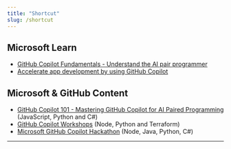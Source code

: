 ```yaml
---
title: "Shortcut"
slug: /shortcut
---
```


## Microsoft Learn

- [GitHub Copilot Fundamentals - Understand the AI pair programmer](https://learn.microsoft.com/en-au/training/paths/copilot/)
- [Accelerate app development by using GitHub Copilot](https://learn.microsoft.com/en-us/training/paths/accelerate-app-development-using-github-copilot/)

## Microsoft & GitHub Content

- [GitHub Copilot 101 - Mastering GitHub Copilot for AI Paired Programming](https://github.com/microsoft/Mastering-GitHub-Copilot-for-Paired-Programming) (JavaScript, Python and C#)
- [GitHub Copilot Workshops](https://github.com/copilot-workshops) (Node, Python and Terraform)
- [Microsoft GitHub Copilot Hackathon](https://github.com/GitHub-Partner-Demo-Library/MicrosoftCopilotHackathon) (Node, Java, Python, C#)

---
